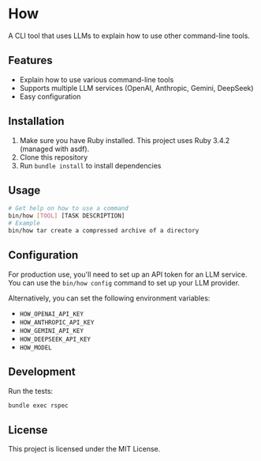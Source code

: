 # How
A CLI tool that uses LLMs to explain how to use other command-line tools.

## Features
- Explain how to use various command-line tools
- Supports multiple LLM services (OpenAI, Anthropic, Gemini, DeepSeek)
- Easy configuration 

## Installation
1. Make sure you have Ruby installed. This project uses Ruby 3.4.2 (managed with asdf).
2. Clone this repository
3. Run `bundle install` to install dependencies

## Usage
```bash
# Get help on how to use a command
bin/how [TOOL] [TASK DESCRIPTION]
# Example
bin/how tar create a compressed archive of a directory
```

## Configuration
For production use, you'll need to set up an API token for an LLM service. You can use the `bin/how config` command to set up your LLM provider.

Alternatively, you can set the following environment variables:
- `HOW_OPENAI_API_KEY`
- `HOW_ANTHROPIC_API_KEY`
- `HOW_GEMINI_API_KEY`
- `HOW_DEEPSEEK_API_KEY`
- `HOW_MODEL`

## Development
Run the tests:
```bash
bundle exec rspec
```

## License
This project is licensed under the MIT License.